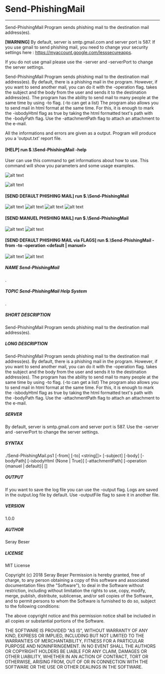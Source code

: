 # Send-PhishingMail 
----------------------------------------------------------------------------------------------------------------------

Send-PhishingMail Program sends phishing mail to the destination mail address(es).

__[WARNING]__ By default, server is smtp.gmail.com and server port is 587. If you use gmail to send phishing mail, you need to change
your security settings here : https://myaccount.google.com/lesssecureapps.

If you do not use gmail please use the -server and -serverPort to change the server settings.

Send-PhishingMail Program sends phishing mail to the 
destination mail address(es). By default, there is a phishing mail in the program. However, 
if you want to send another mail, you can do it with the -operation flag. <manuel> takes the 
subject and the body from the user and sends it to the destination address(es). The program 
has the ability to send mail to many people at the same time by using -to flag. (-to can get 
a list) The program also allows you to send mail in html format at the same time. For this, 
it is enough to mark the -isbodyHtml flag as true by taking the html formatted text's path 
with the -bodyPath flag. Use the -attachmentPath flag to attach an attachment to the e-mail.

All the informations and errors are given as a output. Program will produce you a 'output.txt' report file.

#### [HELP] run $.\Send-PhishingMail -help

User can use this command to get informations about how to use. This command will show you parameters and some usage examples.

 ![alt text](https://github.com/SerayBeser/powershell-scripts/blob/master/screenshots/7.png)
 
 ![alt text](https://github.com/SerayBeser/powershell-scripts/blob/master/screenshots/8.png)

#### [SEND DEFAULT PHISHING MAIL] run $.\Send-PhishingMail

 ![alt text](https://github.com/SerayBeser/powershell-scripts/blob/master/screenshots/1.png)
 ![alt text](https://github.com/SerayBeser/powershell-scripts/blob/master/screenshots/2.png)
 ![alt text](https://github.com/SerayBeser/powershell-scripts/blob/master/screenshots/3.png)
 ![alt text](https://github.com/SerayBeser/powershell-scripts/blob/master/screenshots/4.png)

#### [SEND MANUEL PHISHING MAIL] run $.\Send-PhishingMail

 ![alt text](https://github.com/SerayBeser/powershell-scripts/blob/master/screenshots/5.png)
 ![alt text](https://github.com/SerayBeser/powershell-scripts/blob/master/screenshots/6.png)

#### [SEND DEFAULT PHISHING MAIL via FLAGS] run $.\Send-PhishingMail -from <from> -to <to> -operation <default | manuel>

 ![alt text](https://github.com/SerayBeser/powershell-scripts/blob/master/screenshots/9.png)
 ![alt text](https://github.com/SerayBeser/powershell-scripts/blob/master/screenshots/10.png)



##### NAME	Send-PhishingMail

.

##### TOPIC	Send-PhishingMail Help System

.

##### SHORT DESCRIPTION	

Send-PhishingMail Program sends phishing mail to the destination mail address(es).

##### LONG DESCRIPTION	

Send-PhishingMail Program sends phishing mail to the 
destination mail address(es). By default, there is a phishing mail in the program. However, 
if you want to send another mail, you can do it with the -operation flag. <manuel> takes the 
subject and the body from the user and sends it to the destination address(es). The program 
has the ability to send mail to many people at the same time by using -to flag. (-to can get 
a list) The program also allows you to send mail in html format at the same time. For this, 
it is enough to mark the -isbodyHtml flag as true by taking the html formatted text's path 
with the -bodyPath flag. Use the -attachmentPath flag to attach an attachment to the e-mail.

##### SERVER
	
By default, server is smtp.gmail.com and server port is 587. 
Use the -server and -serverPort to change the server settings.

##### SYNTAX	

./Send-PhishingMail.ps1 [-from] <string> [-to] <string[]> [-subject] <string> 
[-body] <string> [-bodyPath] <string> [-isbodyHtml {None | True}] 
[-attachmentPath] <string> [-operation {manuel | default}]  [<CommonParameters>]
	
##### OUTPUT

If you want to save the log file you can use the -output flag. Logs are saved in the 
output.log file by default. Use -outputFile flag to save it in another file.

##### VERSION	
	
1.0.0
	
##### AUTHOR	
	
Seray Beser
	
##### LICENSE

MIT License

Copyright (c) 2018 Seray Beşer
Permission is hereby granted, free of charge, to any person obtaining a copy of this software
and associated documentation files (the "Software"), to deal in the Software without	
restriction, including without limitation the rights to use, copy, modify, merge, publish,
distribute, sublicense, and/or sell copies of the Software, and to permit persons to whom the
Software is furnished to do so, subject to the following conditions:

The above copyright notice and this permission notice shall be included in all copies or 
substantial portions of the Software.

THE SOFTWARE IS PROVIDED "AS IS", WITHOUT WARRANTY OF ANY KIND, EXPRESS OR IMPLIED, 
INCLUDING BUT NOT LIMITED TO THE WARRANTIES OF MERCHANTABILITY, FITNESS FOR A PARTICULAR 
PURPOSE AND NONINFRINGEMENT. IN NO EVENT SHALL THE AUTHORS OR COPYRIGHT HOLDERS BE LIABLE FOR 
ANY CLAIM, DAMAGES OR OTHER LIABILITY, WHETHER IN AN ACTION OF CONTRACT, TORT OR OTHERWISE, 
ARISING FROM, OUT OF OR IN CONNECTION WITH THE SOFTWARE OR THE USE OR OTHER DEALINGS IN THE 
SOFTWARE.

	
